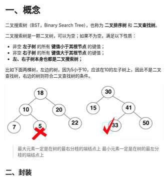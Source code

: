# 一、概念

二叉搜索树（BST，Binary Search Tree），也称为 **二叉排序树** 和 **二叉查找树**。

二叉搜索树是一颗二叉树，可以为空；如果不为空，满足以下性质：

- 非空 **左子树** 的所有 **键值小于其根节点** 的键值；
- 非空 **右子树** 的所有 **键值大于其根节点** 的键值；
- **左、右子树本身也都是二叉搜索树；**

比如下面两棵树，左边的树，因为5小于10，应该在10的左子树上，因此不是二叉查找树，右边的树则符合二叉查找树的条件。

![](./IMGS/binary_search_tree.png)

> 最大元素一定是在树的最右分枝的端结点上
> 最小元素一定是在树的最左分枝的端结点上

## 二、封装


